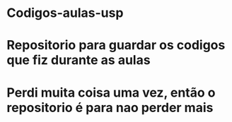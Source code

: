 # Codigos-aulas-usp

# Repositorio para guardar os codigos que fiz durante as aulas
# Perdi muita coisa uma vez, então o repositorio é para nao perder mais
